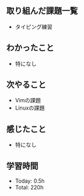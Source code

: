 ## 取り組んだ課題一覧
- タイピング練習
## わかったこと
- 特になし
## 次やること
- Vimの課題
- Linuxの課題
## 感じたこと
- 特になし  
## 学習時間
- Today: 0.5h
- Total: 220h

<!--```toggl
LIST
FROM 2024-05-12 TO 2024-05-12
INCLUDE PROJECTS "HappinessChain", "Self-Study"
```-->
<!--```toggl
SUMMARY
FROM 2024-01-01 TO 2024-05-12
INCLUDE PROJECTS "HappinessChain", "Self-Study"
```-->
